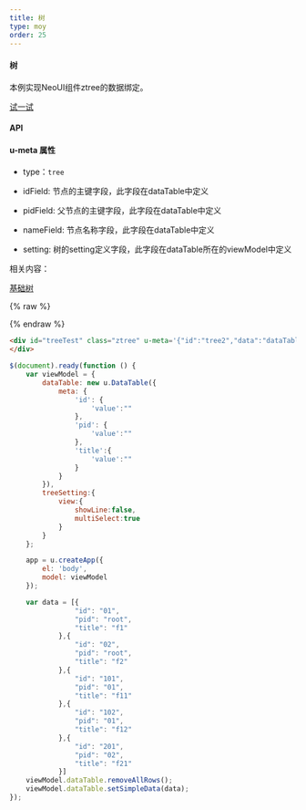 ```yaml
---
title: 树
type: moy
order: 25
---
```

#### 树

本例实现NeoUI组件ztree的数据绑定。

[试一试](http://tinper.org/webide/#/demos/kero/tree-dt)


#### API

#### u-meta 属性

* type：`tree`

* idField: 节点的主键字段，此字段在dataTable中定义

* pidField: 父节点的主键字段，此字段在dataTable中定义

* nameField: 节点名称字段，此字段在dataTable中定义

* setting: 树的setting定义字段，此字段在dataTable所在的viewModel中定义


相关内容：

[基础树](http://tinper.org/dist/neoui/plugin/tree.html)



{% raw %}
<div class="example-content"><div id="treeTest" class="ztree" u-meta='{&quot;id&quot;:&quot;tree2&quot;,&quot;data&quot;:&quot;dataTable&quot;,&quot;type&quot;:&quot;tree&quot;,&quot;idField&quot;:&quot;id&quot;,&quot;pidField&quot;:&quot;pid&quot;,&quot;nameField&quot;:&quot;title&quot;,&quot;setting&quot;:&quot;treeSetting&quot;}'>
</div>
</div>



<script>
$(document).ready(function () {
    var viewModel = {
        dataTable: new u.DataTable({
            meta: {
                'id': {
                    'value':""
                },
                'pid': {
                    'value':""
                },
                'title':{
                    'value':""
                }
            }
        }),
        treeSetting:{
            view:{
                showLine:false,
                multiSelect:true
            }
        }
    };

    app = u.createApp({
        el: 'body',
        model: viewModel
    });

    var data = [{
                "id": "01",
                "pid": "root",
                "title": "f1"
            },{
                "id": "02",
                "pid": "root",
                "title": "f2"
            },{
                "id": "101",
                "pid": "01",
                "title": "f11"
            },{
                "id": "102",
                "pid": "01",
                "title": "f12"
            },{
                "id": "201",
                "pid": "02",
                "title": "f21"
            }]
    viewModel.dataTable.removeAllRows();
    viewModel.dataTable.setSimpleData(data);
});
</script>

{% endraw %}
``` html
<div id="treeTest" class="ztree" u-meta='{"id":"tree2","data":"dataTable","type":"tree","idField":"id","pidField":"pid","nameField":"title","setting":"treeSetting"}'>
</div>

```

``` js
$(document).ready(function () {
    var viewModel = {
        dataTable: new u.DataTable({
            meta: {
                'id': {
                    'value':""
                },
                'pid': {
                    'value':""
                },
                'title':{
                    'value':""
                }
            }
        }),
        treeSetting:{
            view:{
                showLine:false,
                multiSelect:true
            }
        }
    };

    app = u.createApp({
        el: 'body',
        model: viewModel
    });

    var data = [{
                "id": "01",
                "pid": "root",
                "title": "f1"
            },{
                "id": "02",
                "pid": "root",
                "title": "f2"
            },{
                "id": "101",
                "pid": "01",
                "title": "f11"
            },{
                "id": "102",
                "pid": "01",
                "title": "f12"
            },{
                "id": "201",
                "pid": "02",
                "title": "f21"
            }]
    viewModel.dataTable.removeAllRows();
    viewModel.dataTable.setSimpleData(data);
});
```

